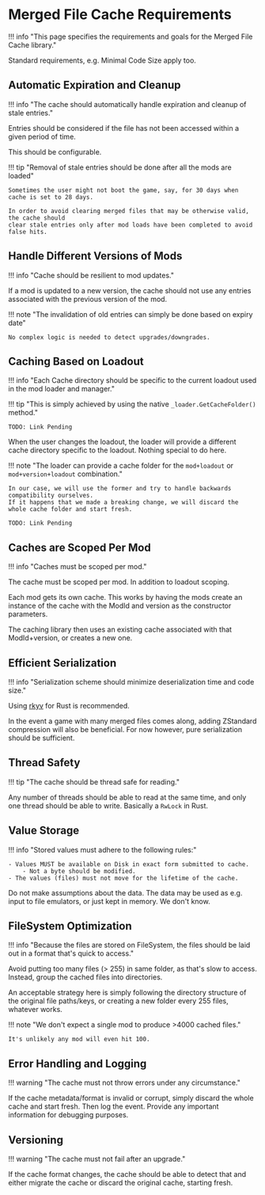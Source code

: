 # Merged File Cache Requirements

!!! info "This page specifies the requirements and goals for the Merged File Cache library."

Standard requirements, e.g. Minimal Code Size apply too.

## Automatic Expiration and Cleanup

!!! info "The cache should automatically handle expiration and cleanup of stale entries."

Entries should be considered if the file has not been accessed within a given period of time.

This should be configurable.

!!! tip "Removal of stale entries should be done after all the mods are loaded"

    Sometimes the user might not boot the game, say, for 30 days when cache is set to 28 days.

    In order to avoid clearing merged files that may be otherwise valid, the cache should
    clear stale entries only after mod loads have been completed to avoid false hits.

## Handle Different Versions of Mods

!!! info "Cache should be resilient to mod updates."

If a mod is updated to a new version, the cache should not use any entries associated with the
previous version of the mod.

!!! note "The invalidation of old entries can simply be done based on expiry date"

    No complex logic is needed to detect upgrades/downgrades.

## Caching Based on Loadout

!!! info "Each Cache directory should be specific to the current loadout used in the mod loader and manager."

!!! tip "This is simply achieved by using the native `_loader.GetCacheFolder()` method."

    TODO: Link Pending

When the user changes the loadout, the loader will provide a different cache directory specific to the
loadout. Nothing special to do here.

!!! note "The loader can provide a cache folder for the `mod+loadout` or `mod+version+loadout` combination."

    In our case, we will use the former and try to handle backwards compatibility ourselves.
    If it happens that we made a breaking change, we will discard the whole cache folder and start fresh.

    TODO: Link Pending

## Caches are Scoped Per Mod

!!! info "Caches must be scoped per mod."

The cache must be scoped per mod. In addition to loadout scoping.

Each mod gets its own cache. This works by having the mods create an instance of the cache with
the ModId and version as the constructor parameters.

The caching library then uses an existing cache associated with that ModId+version, or creates a new
one.

## Efficient Serialization

!!! info "Serialization scheme should minimize deserialization time and code size."

Using [rkyv][rkyv] for Rust is recommended.

In the event a game with many merged files comes along, adding ZStandard compression will also
be beneficial. For now however, pure serialization should be sufficient.

## Thread Safety

!!! tip "The cache should be thread safe for reading."

Any number of threads should be able to read at the same time, and only one thread should be able to
write. Basically a `RwLock` in Rust.

## Value Storage

!!! info "Stored values must adhere to the following rules:"

    - Values MUST be available on Disk in exact form submitted to cache.
        - Not a byte should be modified.
    - The values (files) must not move for the lifetime of the cache.

Do not make assumptions about the data. The data may be used as e.g. input to file emulators,
or just kept in memory. We don't know.

## FileSystem Optimization

!!! info "Because the files are stored on FileSystem, the files should be laid out in a format that's quick to access."

Avoid putting too many files (> 255) in same folder, as that's slow to access.
Instead, group the cached files into directories.

An acceptable strategy here is simply following the directory structure of the original file
paths/keys, or creating a new folder every 255 files, whatever works.

!!! note "We don't expect a single mod to produce >4000 cached files."

    It's unlikely any mod will even hit 100.

## Error Handling and Logging

!!! warning "The cache must not throw errors under any circumstance."

If the cache metadata/format is invalid or corrupt, simply discard the whole cache and start fresh.
Then log the event. Provide any important information for debugging purposes.

## Versioning

!!! warning "The cache must not fail after an upgrade."

If the cache format changes, the cache should be able to detect that and either migrate the
cache or discard the original cache, starting fresh.

[rkyv]: https://rkyv.org/